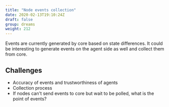 ```yaml
---
title: "Node events collection"
date: 2020-02-13T19:10:24Z
draft: false
group: dreams
weight: 212
---
```


Events are currently generated by core based on state differences.
It could be interesting to generate events on the agent side as well and collect them from core.

## Challenges

* Accuracy of events and trustworthiness of agents
* Collection process
* If nodes can't send events to core but wait to be polled, what is the point of events?
